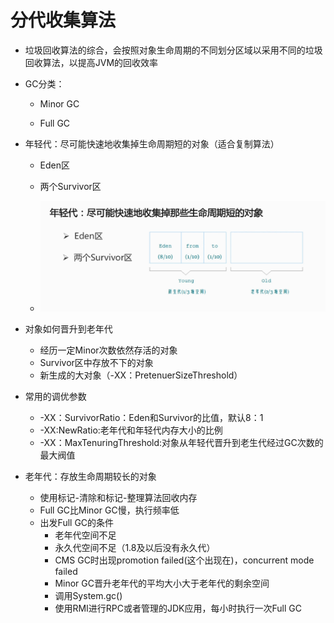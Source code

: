 # 分代收集算法

* 垃圾回收算法的综合，会按照对象生命周期的不同划分区域以采用不同的垃圾回收算法，以提高JVM的回收效率
* GC分类：

  * Minor GC

  * Full GC

* 年轻代：尽可能快速地收集掉生命周期短的对象（适合复制算法）

  * Eden区

  * 两个Survivor区

  * ![](/分代/1.png)

* 对象如何晋升到老年代

  * 经历一定Minor次数依然存活的对象
  * Survivor区中存放不下的对象
  * 新生成的大对象（-XX：PretenuerSizeThreshold）

* 常用的调优参数

  * -XX：SurvivorRatio：Eden和Survivor的比值，默认8：1
  * -XX:NewRatio:老年代和年轻代内存大小的比例
  * -XX：MaxTenuringThreshold:对象从年轻代晋升到老生代经过GC次数的最大阀值

* 老年代：存放生命周期较长的对象

  * 使用标记-清除和标记-整理算法回收内存
  * Full GC比Minor GC慢，执行频率低
  * 出发Full GC的条件
    * 老年代空间不足
    * 永久代空间不足（1.8及以后没有永久代）
    * CMS GC时出现promotion failed\(这个出现在\)，concurrent mode failed
    * Minor GC晋升老年代的平均大小大于老年代的剩余空间
    * 调用System.gc\(\)
    * 使用RMI进行RPC或者管理的JDK应用，每小时执行一次Full GC



